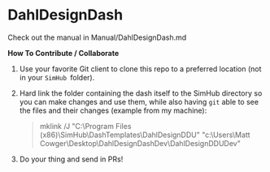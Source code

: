 # DahlDesignDash

Check out the manual in Manual/DahlDesignDash.md



**How To Contribute / Collaborate**



1. Use your favorite Git client to clone this repo to a preferred location (not in your `SimHub `folder).

2. Hard link the folder containing the dash itself to the SimHub directory so you can make changes and use them, while also having `git` able to see the files and their changes (example from my machine):
   
   > mklink /J "C:\Program Files (x86)\SimHub\DashTemplates\DahlDesignDDU" "c:\Users\Matt Cowger\Desktop\DahlDesignDashDev\DahlDesignDDUDev"

3. 
   Do your thing and send in PRs!
